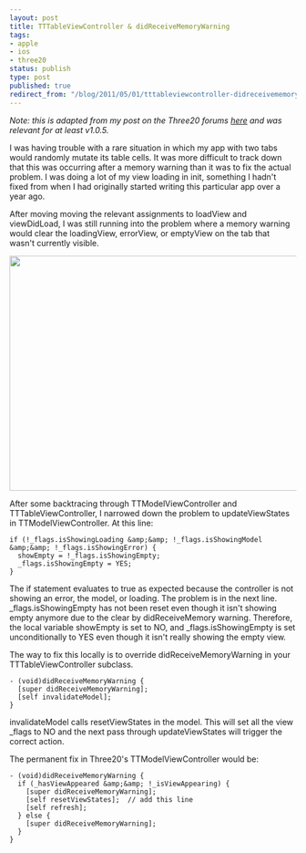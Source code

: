 ```yaml
---
layout: post
title: TTTableViewController & didReceiveMemoryWarning
tags:
- apple
- ios
- three20
status: publish
type: post
published: true
redirect_from: "/blog/2011/05/01/tttableviewcontroller-didreceivememorywarning.html"
---
```

<i>Note: this is adapted from my post on the Three20 forums <a href="http://forums.three20.info/discussion/98/tttableviewcontroller-didreceivememorywarning">here</a> and was relevant for at least v1.0.5.</i>

I was having trouble with a rare situation in which my app with two tabs would randomly mutate its table cells. It was more difficult to track down that this was occurring after a memory warning than it was to fix the actual problem. I was doing a lot of my view loading in init, something I hadn't fixed from when I had originally started writing this particular app over a year ago.

After moving moving the relevant assignments to loadView and viewDidLoad, I was still running into the problem where a memory warning would clear the loadingView, errorView, or emptyView on the tab that wasn't currently visible.

<img src="/images/memory-warning_before-after.png" alt="" title="memory-warning_before-after" width="550" height="412" class="size-large wp-image-73" />

After some backtracing through TTModelViewController and TTTableViewController, I narrowed down the problem to updateViewStates in TTModelViewController. At this line:

```
if (!_flags.isShowingLoading &amp;&amp; !_flags.isShowingModel &amp;&amp; !_flags.isShowingError) {
  showEmpty = !_flags.isShowingEmpty;
  _flags.isShowingEmpty = YES;
}
```

The if statement evaluates to true as expected because the controller is not showing an error, the model, or loading. The problem is in the next line. _flags.isShowingEmpty has not been reset even though it isn't showing empty anymore due to the clear by didReceiveMemory warning. Therefore, the local variable showEmpty is set to NO, and _flags.isShowingEmpty is set unconditionally to YES even though it isn't really showing the empty view.

The way to fix this locally is to override didReceiveMemoryWarning in your TTTableViewController subclass.

```
- (void)didReceiveMemoryWarning {
  [super didReceiveMemoryWarning];
  [self invalidateModel];
}
```

invalidateModel calls resetViewStates in the model. This will set all the view _flags to NO and the next pass through updateViewStates will trigger the correct action.

The permanent fix in Three20's TTModelViewController would be:

```
- (void)didReceiveMemoryWarning {
  if (_hasViewAppeared &amp;&amp; !_isViewAppearing) {
    [super didReceiveMemoryWarning];
    [self resetViewStates];  // add this line
    [self refresh];
  } else {
    [super didReceiveMemoryWarning];
  }
}
``` 

